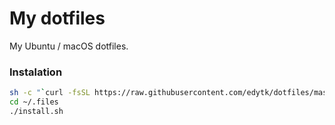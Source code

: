 # My dotfiles

My Ubuntu / macOS dotfiles.

### Instalation

```bash
sh -c "`curl -fsSL https://raw.githubusercontent.com/edytk/dotfiles/master/clone.sh`"
cd ~/.files
./install.sh
```
